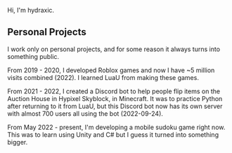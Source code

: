 Hi, I'm hydraxic. <br />

## Personal Projects

I work only on personal projects, and for some reason it always turns into something public. <br />

From 2019 - 2020, I developed Roblox games and now I have ~5 million visits combined (2022). I learned LuaU from making these games. <br />

From 2021 - 2022, I created a Discord bot to help people flip items on the Auction House in Hypixel Skyblock, in Minecraft. It was to practice Python after returning to it from LuaU, but this Discord bot now has its own server with almost 700 users all using the bot (2022-09-24). <br />

From May 2022 - present, I'm developing a mobile sudoku game right now. This was to learn using Unity and C# but I guess it turned into something bigger. <br />

<!---
hydraxic/hydraxic is a ✨ special ✨ repository because its `README.md` (this file) appears on your GitHub profile.
You can click the Preview link to take a look at your changes.
--->
